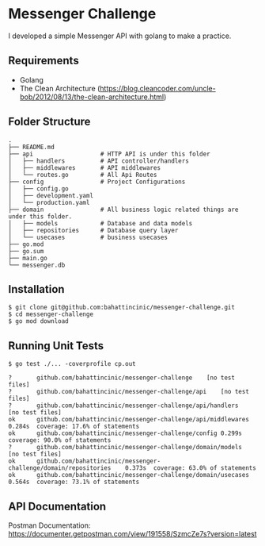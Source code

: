# Messenger Challenge

I developed a simple Messenger API with golang to make a practice.

## Requirements
- Golang
- The Clean Architecture (https://blog.cleancoder.com/uncle-bob/2012/08/13/the-clean-architecture.html)

## Folder Structure

```
.
├── README.md
├── api                   # HTTP API is under this folder
│   ├── handlers          # API controller/handlers
│   ├── middlewares       # API middlewares
│   └── routes.go         # All Api Routes
├── config                # Project Configurations
│   ├── config.go
│   ├── development.yaml
│   └── production.yaml
├── domain                # All business logic related things are under this folder.
│   ├── models            # Database and data models
│   ├── repositories      # Database query layer
│   └── usecases          # business usecases
├── go.mod
├── go.sum
├── main.go
└── messenger.db
```

## Installation

```
$ git clone git@github.com:bahattincinic/messenger-challenge.git
$ cd messenger-challenge
$ go mod download
```

## Running Unit Tests

```
$ go test ./... -coverprofile cp.out

?   	github.com/bahattincinic/messenger-challenge	[no test files]
?   	github.com/bahattincinic/messenger-challenge/api	[no test files]
?   	github.com/bahattincinic/messenger-challenge/api/handlers	[no test files]
ok  	github.com/bahattincinic/messenger-challenge/api/middlewares	0.284s	coverage: 17.6% of statements
ok  	github.com/bahattincinic/messenger-challenge/config	0.299s	coverage: 90.0% of statements
?   	github.com/bahattincinic/messenger-challenge/domain/models	[no test files]
ok  	github.com/bahattincinic/messenger-challenge/domain/repositories	0.373s	coverage: 63.0% of statements
ok  	github.com/bahattincinic/messenger-challenge/domain/usecases	0.564s	coverage: 73.1% of statements
```

## API Documentation

Postman Documentation: https://documenter.getpostman.com/view/191558/SzmcZe7s?version=latest
